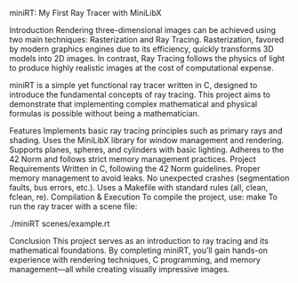 miniRT: My First Ray Tracer with MiniLibX

Introduction
Rendering three-dimensional images can be achieved using two main techniques: Rasterization and Ray Tracing. Rasterization, favored by modern graphics engines due to its efficiency, quickly transforms 3D models into 2D images. In contrast, Ray Tracing follows the physics of light to produce highly realistic images at the cost of computational expense.

miniRT is a simple yet functional ray tracer written in C, designed to introduce the fundamental concepts of ray tracing. This project aims to demonstrate that implementing complex mathematical and physical formulas is possible without being a mathematician.

Features
Implements basic ray tracing principles such as primary rays and shading.
Uses the MiniLibX library for window management and rendering.
Supports planes, spheres, and cylinders with basic lighting.
Adheres to the 42 Norm and follows strict memory management practices.
Project Requirements
Written in C, following the 42 Norm guidelines.
Proper memory management to avoid leaks.
No unexpected crashes (segmentation faults, bus errors, etc.).
Uses a Makefile with standard rules (all, clean, fclean, re).
Compilation & Execution
To compile the project, use:
make
To run the ray tracer with a scene file:

./miniRT scenes/example.rt

Conclusion
This project serves as an introduction to ray tracing and its mathematical foundations. By completing miniRT, you’ll gain hands-on experience with rendering techniques, C programming, and memory management—all while creating visually impressive images.

